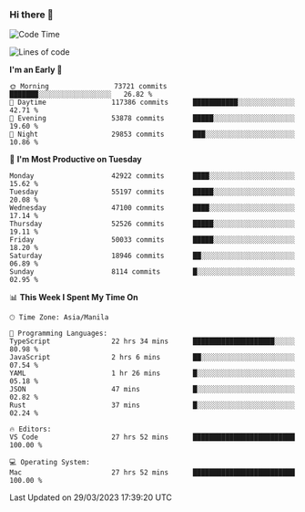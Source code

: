 ### Hi there 👋

<!--START_SECTION:waka-->
![Code Time](http://img.shields.io/badge/Code%20Time-3%2C785%20hrs%2027%20mins-blue)

![Lines of code](https://img.shields.io/badge/From%20Hello%20World%20I%27ve%20Written-105.0%20million%20lines%20of%20code-blue)

**I'm an Early 🐤** 

```text
🌞 Morning                73721 commits       ███████░░░░░░░░░░░░░░░░░░   26.82 % 
🌆 Daytime                117386 commits      ███████████░░░░░░░░░░░░░░   42.71 % 
🌃 Evening                53878 commits       █████░░░░░░░░░░░░░░░░░░░░   19.60 % 
🌙 Night                  29853 commits       ███░░░░░░░░░░░░░░░░░░░░░░   10.86 % 
```
📅 **I'm Most Productive on Tuesday** 

```text
Monday                   42922 commits       ████░░░░░░░░░░░░░░░░░░░░░   15.62 % 
Tuesday                  55197 commits       █████░░░░░░░░░░░░░░░░░░░░   20.08 % 
Wednesday                47100 commits       ████░░░░░░░░░░░░░░░░░░░░░   17.14 % 
Thursday                 52526 commits       █████░░░░░░░░░░░░░░░░░░░░   19.11 % 
Friday                   50033 commits       █████░░░░░░░░░░░░░░░░░░░░   18.20 % 
Saturday                 18946 commits       ██░░░░░░░░░░░░░░░░░░░░░░░   06.89 % 
Sunday                   8114 commits        █░░░░░░░░░░░░░░░░░░░░░░░░   02.95 % 
```


📊 **This Week I Spent My Time On** 

```text
🕑︎ Time Zone: Asia/Manila

💬 Programming Languages: 
TypeScript               22 hrs 34 mins      ████████████████████░░░░░   80.98 % 
JavaScript               2 hrs 6 mins        ██░░░░░░░░░░░░░░░░░░░░░░░   07.54 % 
YAML                     1 hr 26 mins        █░░░░░░░░░░░░░░░░░░░░░░░░   05.18 % 
JSON                     47 mins             █░░░░░░░░░░░░░░░░░░░░░░░░   02.82 % 
Rust                     37 mins             █░░░░░░░░░░░░░░░░░░░░░░░░   02.24 % 

🔥 Editors: 
VS Code                  27 hrs 52 mins      █████████████████████████   100.00 % 

💻 Operating System: 
Mac                      27 hrs 52 mins      █████████████████████████   100.00 % 
```


 Last Updated on 29/03/2023 17:39:20 UTC
<!--END_SECTION:waka-->


<!--
**rad182/rad182** is a ✨ _special_ ✨ repository because its `README.md` (this file) appears on your GitHub profile.

Here are some ideas to get you started:

- 🔭 I’m currently working on ...
- 🌱 I’m currently learning ...
- 👯 I’m looking to collaborate on ...
- 🤔 I’m looking for help with ...
- 💬 Ask me about ...
- 📫 How to reach me: ...
- 😄 Pronouns: ...
- ⚡ Fun fact: ...
-->
